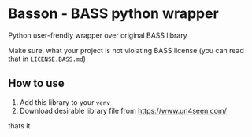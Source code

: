 # Basson - BASS python wrapper

Python user-frendly wrapper over original BASS library

Make sure, what your project is not violating BASS license (you can read that in `LICENSE.BASS.md`)

## How to use

1. Add this library to your `venv`
2. Download desirable library file from <https://www.un4seen.com/>

thats it
